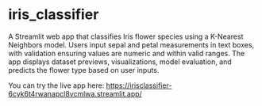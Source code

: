 # iris_classifier

A Streamlit web app that classifies Iris flower species using a K-Nearest Neighbors model. Users input sepal and petal measurements in text boxes, with validation ensuring values are numeric and within valid ranges. The app displays dataset previews, visualizations, model evaluation, and predicts the flower type based on user inputs.


You can try the live app here: https://irisclassifier-6cyk6t4rwanapcl8vcmlwa.streamlit.app/
